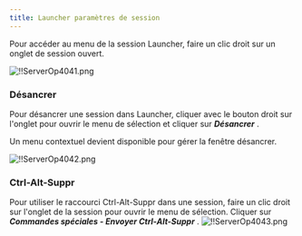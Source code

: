 ```yaml
---
title: Launcher paramètres de session
---
```

Pour accéder au menu de la session Launcher, faire un clic droit sur un onglet de session ouvert.  

![!!ServerOp4041.png](https://webdevolutions.azureedge.net/docs/fr/server/ServerOp4041.png) 
### Désancrer 
Pour désancrer une session dans Launcher, cliquer avec le bouton droit sur l'onglet pour ouvrir le menu de sélection et cliquer sur ***Désancrer*** .  

Un menu contextuel devient disponible pour gérer la fenêtre désancrer.  

![!!ServerOp4042.png](https://webdevolutions.azureedge.net/docs/fr/server/ServerOp4042.png) 

### Ctrl-Alt-Suppr 
Pour utiliser le raccourci Ctrl-Alt-Suppr dans une session, faire un clic droit sur l'onglet de la session pour ouvrir le menu de sélection. Cliquer sur ***Commandes spéciales - Envoyer Ctrl-Alt-Suppr*** . 
![!!ServerOp4043.png](https://webdevolutions.azureedge.net/docs/fr/server/ServerOp4043.png) 

